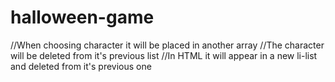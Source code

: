 # halloween-game

//When choosing character it will be placed in another array
//The character will be deleted from it's previous list 
//In HTML it will appear in a new li-list and deleted from it's previous one 
